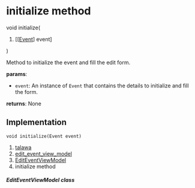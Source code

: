 
<div>

# initialize method

</div>


void initialize(

1.  [[[Event](../../models_events_event_model/Event-class.md)]
    event]

)



Method to initialize the event and fill the edit form.

**params**:

-   `event`: An instance of `Event` that contains the details to
    initialize and fill the form.

**returns**: None



## Implementation

``` language-dart
void initialize(Event event) 
```







1.  [talawa](../../index.md)
2.  [edit_event_view_model](../../view_model_after_auth_view_models_event_view_models_edit_event_view_model/)
3.  [EditEventViewModel](../../view_model_after_auth_view_models_event_view_models_edit_event_view_model/EditEventViewModel-class.md)
4.  initialize method

##### EditEventViewModel class







